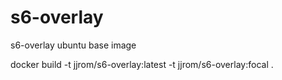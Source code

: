 # s6-overlay
s6-overlay ubuntu base image 

docker build -t jjrom/s6-overlay:latest -t jjrom/s6-overlay:focal . 
